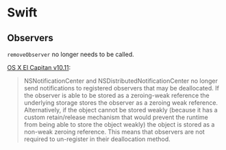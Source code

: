 # Swift

## Observers

`removeObserver` no longer needs to be called.

[OS X El Capitan v10.11](https://developer.apple.com/library/archive/releasenotes/MacOSX/WhatsNewInOSX/Articles/MacOSX10_11.html#//apple_ref/doc/uid/TP40016227-SW1): 

> NSNotificationCenter and NSDistributedNotificationCenter no longer send notifications to registered observers that may be deallocated. If the observer is able to be stored as a zeroing-weak reference the underlying storage stores the observer as a zeroing weak reference. Alternatively, if the object cannot be stored weakly (because it has a custom retain/release mechanism that would prevent the runtime from being able to store the object weakly) the object is stored as a non-weak zeroing reference. This means that observers are not required to un-register in their deallocation method.
